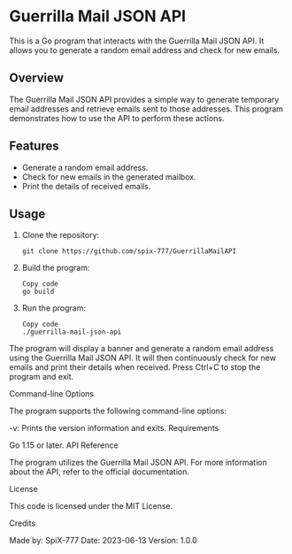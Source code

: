 # Guerrilla Mail JSON API

This is a Go program that interacts with the Guerrilla Mail JSON API. It allows you to generate a random email address and check for new emails.

## Overview

The Guerrilla Mail JSON API provides a simple way to generate temporary email addresses and retrieve emails sent to those addresses. This program demonstrates how to use the API to perform these actions.

## Features

- Generate a random email address.
- Check for new emails in the generated mailbox.
- Print the details of received emails.

## Usage

1. Clone the repository:

   ```shell
   git clone https://github.com/spix-777/GuerrillaMailAPI

2. Build the program:

   ``` shell
   Copy code
   go build

3. Run the program:

   ``` shell
   Copy code
   ./guerrilla-mail-json-api

The program will display a banner and generate a random email address using the Guerrilla Mail JSON API. It will then continuously check for new emails and print their details when received.
Press Ctrl+C to stop the program and exit.

Command-line Options

The program supports the following command-line options:

-v: Prints the version information and exits.
Requirements

Go 1.15 or later.
API Reference

The program utilizes the Guerrilla Mail JSON API. For more information about the API, refer to the official documentation.

License

This code is licensed under the MIT License.

Credits

Made by: SpiX-777
Date: 2023-06-13
Version: 1.0.0